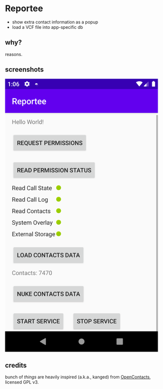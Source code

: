 Reportee
========

 - show extra contact information as a popup
 - load a VCF file into app-specific db

why?
----

reasons.

screenshots
-----------

![dialog](screenshots/Screenshot_1583696200.png)


credits
-------

bunch of _things_ are heavily inspired (a.k.a., kanged) from [OpenContacts](https://gitlab.com/sultanahamer/OpenContacts),
licensed GPL v3.
